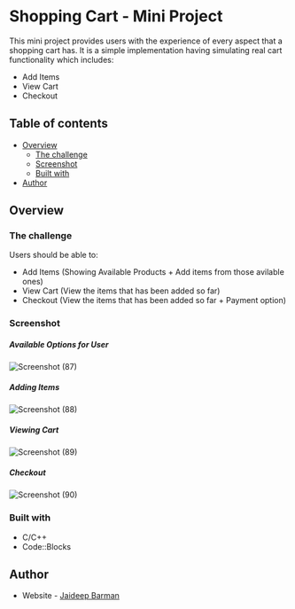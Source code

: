 # Shopping Cart - Mini Project

This mini project provides users with the experience of every aspect that a shopping cart has. It is a simple implementation having simulating real cart functionality which includes:
- Add Items
- View Cart
- Checkout

## Table of contents

- [Overview](#overview)
  - [The challenge](#the-challenge)
  - [Screenshot](#screenshot)
  - [Built with](#built-with)
- [Author](#author)

## Overview

### The challenge

Users should be able to:

- Add Items (Showing Available Products + Add items from those avilable ones)
- View Cart (View the items that has been added so far)
- Checkout (View the items that has been added so far + Payment option)

### Screenshot
##### Available Options for User
![Screenshot (87)](https://user-images.githubusercontent.com/118118656/209305112-fc5022fb-df78-4c54-931b-970f2a5e4ce8.png)

##### Adding Items
![Screenshot (88)](https://user-images.githubusercontent.com/118118656/209305254-184078b3-9903-45c9-b7fa-0a4039aabb41.png)

##### Viewing Cart
![Screenshot (89)](https://user-images.githubusercontent.com/118118656/209305308-e86a8cd6-5090-4256-bcfa-6191183af598.png)

##### Checkout
![Screenshot (90)](https://user-images.githubusercontent.com/118118656/209305372-d39b8462-47ca-43c3-976c-4cc2e2df070d.png)

### Built with

- C/C++
- Code::Blocks

## Author

- Website - [Jaideep Barman](https://www.showwcase.com/jd-barman)
